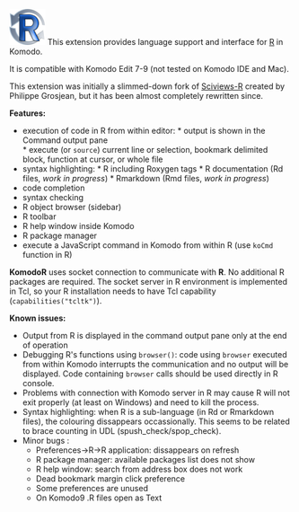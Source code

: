 ![KomodoR logo](src/skin/images/appicon.png)
This extension provides language support and interface for [R](https://www.r-project.org/) in Komodo.

It is compatible with Komodo Edit 7-9 (not tested on Komodo IDE and Mac).

This extension was initially a slimmed-down fork of
[Sciviews-R](http://komodoide.com/packages/addons/sciviews-r/) created by 
Philippe Grosjean, but it has been almost completely rewritten since.

**Features:**

* execution of code in R from within editor:
      * output is shown in the Command output pane  
      * execute (or `source`) current line or selection, bookmark delimited block, function at 
        cursor, or whole file 
* syntax highlighting:
      * R including Roxygen tags
      * R documentation (Rd files, *work in progress*)
      * Rmarkdown (Rmd files, *work in progress*)
* code completion
* syntax checking
* R object browser (sidebar)
* R toolbar
* R help window inside Komodo
* R package manager
* execute a JavaScript command in Komodo from within R (use `koCmd` function in R)

**KomodoR** uses socket connection to communicate with **R**. No additional R 
packages are required. The socket server in R environment is implemented in Tcl, so
your R installation needs to have Tcl capability (`capabilities("tcltk")`).


**Known issues:**

* Output from R is displayed in the command output pane only at the end of operation
* Debugging R's functions using `browser()`: code using `browser` executed
 from within Komodo interrupts the communication and no output will be 
 displayed. Code containing `browser` calls should be used directly 
 in R console.
* Problems with connection with Komodo server in R may cause R will not exit 
properly (at least on Windows) and need to kill the process.
* Syntax highlighting: when R is a sub-language (in Rd or Rmarkdown files), the 
  colouring dissappears occassionally. This seems to be related to brace 
  counting in UDL (spush_check/spop_check).
* Minor bugs :
    * Preferences->R->R application: dissappears on refresh
    * R package manager: available packages list does not show
    * R help window: search from address box does not work
    * Dead bookmark margin click preference
    * Some preferences are unused
    * On Komodo9 .R files open as Text

